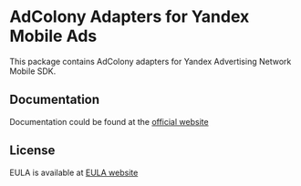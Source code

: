 # AdColony Adapters for Yandex Mobile Ads

This package contains AdColony adapters for Yandex Advertising Network Mobile SDK.

## Documentation

Documentation could be found at the [official website][DOCUMENTATION]

## License

EULA is available at [EULA website][LICENSE]

[DOCUMENTATION]: https://tech.yandex.com/mobile-ads/doc/ios/mob-mediation/adcolony-docpage/

[LICENSE]: https://yandex.com/legal/mobileads_sdk_agreement/
